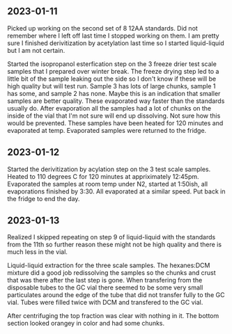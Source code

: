 ## 2023-01-11
Picked up working on the second set of 8 12AA standards. Did not remember where I left off last time I stopped working on them. 
I am pretty sure I finished derivitization by acetylation last time so I started liquid-liquid but I am not certain. 

Started the isopropanol esterfication step on the 3 freeze drier test scale samples that I prepared over winter break.
The freeze drying step led to a little bit of the sample leaking out the side so I don't know if these will be high quality but will test run.
Sample 3 has lots of large chunks, sample 1 has some, and sample 2 has none. Maybe this is an indication that smaller samples are better quality.
These evaporated way faster than the standards usually do. 
After evaporation all the samples had a lot of chunks on the inside of the vial that I'm not sure will end up dissolving. 
Not sure how this would be prevented.
These samples have been heated for 120 minutes and evaporated at temp.
Evaporated samples were returned to the fridge. 

## 2023-01-12
Started the derivitization by acylation step on the 3 test scale samples.
Heated to 110 degrees C for 120 minutes at appriximately 12:45pm. 
Evaporated the samples at room temp under N2, started at 1:50ish, all evaporations finished by 3:30. All evaporated at a similar speed.
Put back in the fridge to end the day.

## 2023-01-13
Realized I skipped repeating on step 9 of liquid-liquid with the standards from the 11th so further reason these might not be high quality and there is much less in the vial.

Liquid-liquid extraction for the three scale samples. 
The hexanes:DCM mixture did a good job redissolving the samples so the chunks and crust that was there after the last step is gone.
When transfering from the disposable tubes to the GC vial there seemed to be some very small particulates around the edge of the tube that did not transfer fully to the GC vial.
Tubes were filled twice with DCM and transfered to the GC vial. 

After centrifuging the top fraction was clear with nothing in it. 
The bottom section looked orangey in color and had some chunks. 
